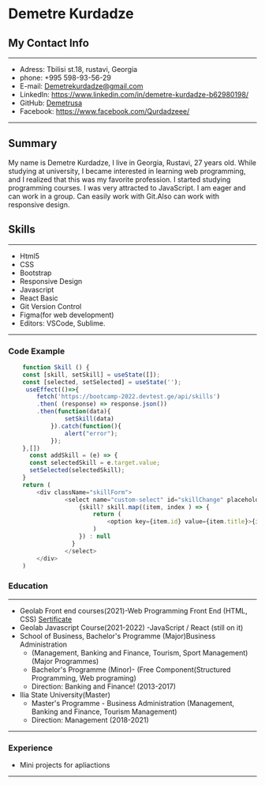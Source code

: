 # Demetre Kurdadze

## My Contact Info

---

- Adress: Tbilisi st.18, rustavi, Georgia
- phone: +995 598-93-56-29
- E-mail: Demetrekurdadze@gmail.com
- LinkedIn: https://www.linkedin.com/in/demetre-kurdadze-b62980198/
- GitHub:  <a href="https://github.com/Demetrusa">Demetrusa</a>
- Facebook: <https://www.facebook.com/Qurdadzeee/>

---

## Summary

My name is Demetre Kurdadze, I live in Georgia, Rustavi, 27 years old. While studying at university, I became interested in learning web programming, and I realized that this was my favorite profession. I started studying programming courses. I was very attracted to JavaScript. I am eager and can work in a group. Can easily work with Git.Also can work with responsive design.

## Skills

---

- Html5
- CSS
- Bootstrap
- Responsive Design
- Javascript
- React Basic
- Git Version Control
- Figma(for web development)
- Editors: VSCode, Sublime.

---

### Code Example

```javascript
    function Skill () {
    const [skill, setSkill] = useState([]);
    const [selected, setSelected] = useState('');
     useEffect(()=>{
        fetch('https://bootcamp-2022.devtest.ge/api/skills')
        .then( (response) => response.json())
        .then(function(data){
                setSkill(data)
            }).catch(function(){
                alert("error");
            });
    },[])
      const addSkill = (e) => { 
      const selectedSkill = e.target.value;
      setSelected(selectedSkill);
    }
    return (
        <div className="skillForm">
                <select name="custom-select" id="skillChange" placeholder="Skills" onChange={addSkill}>
                    {skill? skill.map((item, index ) => {
                        return (
                            <option key={item.id} value={item.title}>{item.title}</option>
                        )
                    }) : null
                  }
                </select>
        </div>
    )
```

### Education
---
- Geolab Front end courses(2021)-Web Programming Front End (HTML, CSS) 
  <a href="https://drive.google.com/file/d/1k-mkrjLDl_8BUTUPaJRK-cYx_LF1kX4h/view">Sertificate</a>
- Geolab Javascript Course(2021-2022) -JavaScript / React (still on it)
- School of Business, Bachelor's Programme (Major)Business  Administration
  * (Management, Banking  and  Finance, Tourism, Sport Management) (Major Programmes)
  * Bachelor's Programme (Minor)- (Free Component(Structured Programming, Web programing)
  * Direction: Banking and Finance! (2013-2017)
- Ilia State University(Master)
  * Master's Programme - Business  Administration (Management, Banking  and  Finance, Tourism  Management)
  * Direction: Management (2018-2021)

---
### Experience 
* Mini projects for apliactions
---